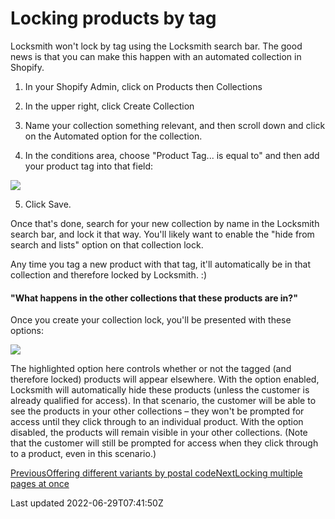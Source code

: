 # Locking products by tag

Locksmith won't lock by tag using the Locksmith search bar. The good news is that you can make this happen with an automated collection in Shopify.

1. In your Shopify Admin, click on Products then Collections

2. In the upper right, click Create Collection

3. Name your collection something relevant, and then scroll down and click on the Automated option for the collection.

4. In the conditions area, choose "Product Tag... is equal to" and then add your product tag into that field:

 ![](https://www.locksmith.guide/~gitbook/image?url=https%3A%2F%2Fd33v4339jhl8k0.cloudfront.net%2Fdocs%2Fassets%2F5ddd799f2c7d3a7e9ae472fc%2Fimages%2F5e65a9c82c7d3a7e9ae8dbb2%2Ffile-kdOqDJNsUx.png&width=768&dpr=4&quality=100&sign=11c13f7b55300689eb347ca8ea8554486f47f2d71eb5730d1110990fd48cc09b)

5. Click Save.

Once that's done, search for your new collection by name in the Locksmith search bar, and lock it that way. You'll likely want to enable the "hide from search and lists" option on that collection lock.

Any time you tag a new product with that tag, it'll automatically be in that collection and therefore locked by Locksmith. :)

#### "What happens in the other collections that these products are in?"

Once you create your collection lock, you'll be presented with these options:

 ![](https://www.locksmith.guide/~gitbook/image?url=https%3A%2F%2Fd33v4339jhl8k0.cloudfront.net%2Fdocs%2Fassets%2F5ddd799f2c7d3a7e9ae472fc%2Fimages%2F5f05346b2c7d3a10cbaa2bb7%2Ffile-RAYL2pK2ap.png&width=768&dpr=4&quality=100&sign=a1fa06f926cd37ec39d59c510904823716e53bc720483c5108671e434a01b26e)

The highlighted option here controls whether or not the tagged (and therefore locked) products will appear elsewhere. With the option enabled, Locksmith will automatically hide these products (unless the customer is already qualified for access). In that scenario, the customer will be able to see the products in your other collections – they won't be prompted for access until they click through to an individual product. With the option disabled, the products will remain visible in your other collections. (Note that the customer will still be prompted for access when they click through to a product, even in this scenario.)

[PreviousOffering different variants by postal code](/tutorials/more/offering-different-variants-by-postal-code)[NextLocking multiple pages at once](/tutorials/more/locking-multiple-pages-at-once)

Last updated 2022-06-29T07:41:50Z
